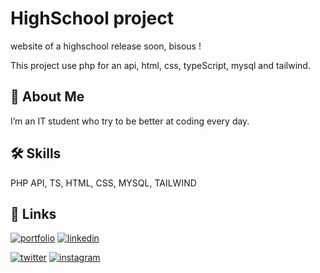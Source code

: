 # HighSchool project
website of a highschool release soon, bisous !

This project use php for an api, html, css, typeScript, mysql and tailwind.


## 🚀 About Me
I’m an IT student who try to be better at coding every day.


## 🛠 Skills
PHP API, TS, HTML, CSS, MYSQL, TAILWIND

## 🔗 Links
[![portfolio](https://img.shields.io/badge/my_portfolio-000?style=for-the-badge&logo=ko-fi&logoColor=white)](https://burneljustin.fr/portfolio)
[![linkedin](https://img.shields.io/badge/linkedin-0A66C2?style=for-the-badge&logo=linkedin&logoColor=white)](https://www.linkedin.com/in/justin-burnel-392070237/)

[![twitter](https://img.shields.io/badge/twitter-1DA1F2?style=for-the-badge&logo=twitter&logoColor=white)](https://twitter.com/JustinBurnel)
[![instagram](https://img.shields.io/badge/Instagram-E4405F?style=for-the-badge&logo=instagram&logoColor=white)](https://www.instagram.com/justinBurnel/?hl=fr)

